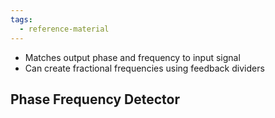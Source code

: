 ```yaml
---
tags:
  - reference-material
---
```


- Matches output phase and frequency to input signal
- Can create fractional frequencies using feedback dividers


## Phase Frequency Detector
